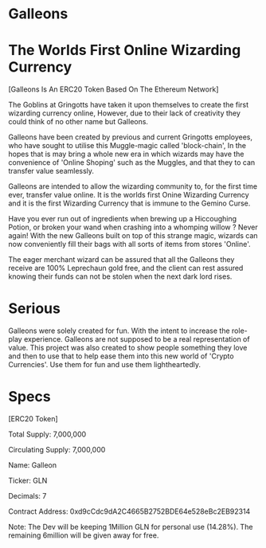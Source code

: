 # Galleons

The Worlds First Online Wizarding Currency
==========================================
[Galleons Is An ERC20 Token Based On The Ethereum Network]

The Goblins at Gringotts have taken it upon themselves to create the first wizarding currency online, 
However, due to their lack of creativity they could think of no other name but Galleons.

Galleons have been created by previous and current Gringotts employees, 
who have sought to utilise this Muggle-magic called 'block-chain', 
In the hopes that is may bring a whole new era in which wizards may have the convenience of 'Online Shoping' 
such as the Muggles, and that they to can transfer value seamlessly.

Galleons are intended to allow the wizarding community to, for the first time ever, transfer value online.
It is the worlds first Onine Wizarding Currency and it is the first Wizarding Currency that is immune to the Gemino Curse.

Have you ever run out of ingredients when brewing up a Hiccoughing Potion,
or broken your wand when crashing into a whomping willow ? Never again!
With the new Galleons built on top of this strange magic, 
wizards can now conveniently fill their bags with all sorts of items from stores 'Online'.

The eager merchant wizard can be assured that all the Galleons they receive are 100% Leprechaun gold free,
and the client can rest assured knowing their funds can not be stolen when the next dark lord rises.


Serious
=======
Galleons were solely created for fun. With the intent to increase the role-play experience.
Galleons are not supposed to be a real representation of value.
This project was also created to show people something they love and then to use that to help
ease them into this new world of 'Crypto Currencies'.
Use them for fun and use them lightheartedly.

Specs
=====
[ERC20 Token]

Total Supply: 7,000,000

Circulating Supply: 7,000,000

Name: Galleon

Ticker: GLN

Decimals: 7

Contract Address: 0xd9cCdc9dA2C4665B2752BDE64e528eBc2EB92314

Note: The Dev will be keeping 1Million GLN for personal use (14.28%). The remaining 6million will be given away for free.

